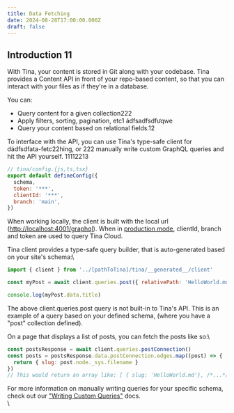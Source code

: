 ```yaml
---
title: Data Fetching
date: 2024-08-28T17:00:00.000Z
draft: false
---
```


## Introduction 11

With Tina, your content is stored in Git along with your codebase. Tina provides a Content API in front of your repo-based content, so that you can interact with your files as if they're in a database.

You can:

* Query content for a given collection222 
* Apply filters, sorting, pagination, etc1 ádfsadfsdfưqwe
* Query your content based on relational fields.12

To interface with the API, you can use Tina's type-safe client for dádfsdfata-fetc22hing, or 222 manually write custom GraphQL queries and hit the API yourself. 11112213

```javascript
// tina/config.{js,ts,tsx}
export default defineConfig({
  schema,
  token: '***',
  clientId: '***',
  branch: 'main',
})
```

When working locally, the client is built with the local url ([http://localhost:4001/graphql](http://localhost:4001/graphql)). When in [production mode](https://tina.io/docs/tina-cloud/#prod-mode), clientId, branch and token are used to query Tina Cloud.

Tina client provides a type-safe query builder, that is auto-generated based on your site's schema:\\

```javascript
import { client } from '../[pathToTina]/tina/__generated__/client'

const myPost = await client.queries.post({ relativePath: 'HelloWorld.md' })

console.log(myPost.data.title)
```

The above client.queries.post query is not built-in to Tina's API. This is an example of a query based on your defined schema, (where you have a "post" collection defined).

On a page that displays a list of posts, you can fetch the posts like so:\\

```javascript
const postsResponse = await client.queries.postConnection()
const posts = postsResponse.data.postConnection.edges.map((post) => {
  return { slug: post.node._sys.filename }
})
// This would return an array like: [ { slug: 'HelloWorld.md'}, /*...*/ ]
```

For more information on manually writing queries for your specific schema, check out our ["Writing Custom Queries"](https://tina.io/docs/data-fetching/custom-queries/#writing-inline-queries) docs.\
\\
